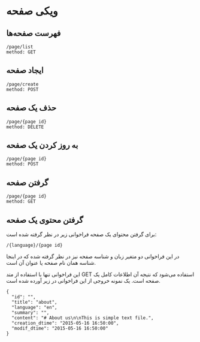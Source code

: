# ویکی صفحه

## فهرست صفحه‌ها

	/page/list
	method: GET

## ایجاد صفحه

	/page/create
	method: POST

## حذف یک صفحه

	/page/{page id}
	method: DELETE

## به روز کردن یک صفحه

	/page/{page id}
	method: POST

## گرفتن صفحه

	/page/{page id}
	method: GET

## گرفتن محتوی یک صفحه

برای گرفتن محتوای یک صفحه فراخوانی زیر در نظر گرفته شده است:

	/{language}/{page id}

در این فراخوانی دو متغیر زبان و شناسه صفحه نیز در نظر گرفته شده که در اینجا شناسه همان نام صفحه یا عنوان آن است.

این فراخوانی تنها با استفاده از متد GET استفاده می‌شود که نتیجه آن اطلاعات کامل یک صفحه است. یک نمونه خروجی از این فراخوانی در زیر آورده شده است.

	{
	  "id": "",
	  "title": "about",
	  "language": "en",
	  "summary": "",
	  "content": "# About us\n\nThis is simple text file.",
	  "creation_dtime": "2015-05-16 16:50:00",
	  "modif_dtime": "2015-05-16 16:50:00"
	}

